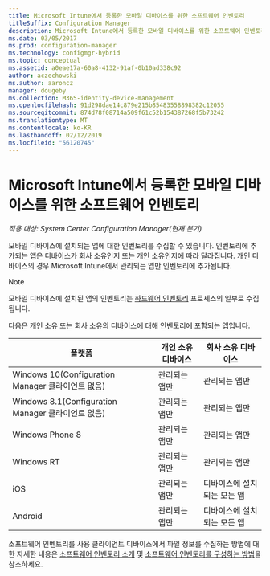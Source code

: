 ```yaml
---
title: Microsoft Intune에서 등록한 모바일 디바이스를 위한 소프트웨어 인벤토리
titleSuffix: Configuration Manager
description: Microsoft Intune에서 등록한 모바일 디바이스를 위한 소프트웨어 인벤토리
ms.date: 03/05/2017
ms.prod: configuration-manager
ms.technology: configmgr-hybrid
ms.topic: conceptual
ms.assetid: a0eae17a-60a8-4132-91af-0b10ad338c92
author: aczechowski
ms.author: aaroncz
manager: dougeby
ms.collection: M365-identity-device-management
ms.openlocfilehash: 91d298dae14c879e215b85483558898382c12055
ms.sourcegitcommit: 874d78f08714a509f61c52b154387268f5b73242
ms.translationtype: MT
ms.contentlocale: ko-KR
ms.lasthandoff: 02/12/2019
ms.locfileid: "56120745"
---
```

# <a name="software-inventory-for-mobile-devices-enrolled-with-microsoft-intune"></a>Microsoft Intune에서 등록한 모바일 디바이스를 위한 소프트웨어 인벤토리

*적용 대상: System Center Configuration Manager(현재 분기)*

 모바일 디바이스에 설치되는 앱에 대한 인벤토리를 수집할 수 있습니다. 인벤토리에 추가되는 앱은 디바이스가 회사 소유인지 또는 개인 소유인지에 따라 달라집니다. 개인 디바이스의 경우 Microsoft Intune에서 관리되는 앱만 인벤토리에 추가됩니다.  

> [!NOTE]  
>  모바일 디바이스에 설치된 앱의 인벤토리는 [하드웨어 인벤토리](mobile-device-hardware-inventory-hybrid.md) 프로세스의 일부로 수집됩니다.  

 다음은 개인 소유 또는 회사 소유의 디바이스에 대해 인벤토리에 포함되는 앱입니다.  

|플랫폼|개인 소유 디바이스|회사 소유 디바이스|  
|--------------|---------------------------------|--------------------------------|  
|Windows 10(Configuration Manager 클라이언트 없음)|관리되는 앱만|관리되는 앱만|
|Windows 8.1(Configuration Manager 클라이언트 없음)|관리되는 앱만|관리되는 앱만|  
|Windows Phone 8|관리되는 앱만|관리되는 앱만|  
|Windows RT|관리되는 앱만|관리되는 앱만|  
|iOS|관리되는 앱만|디바이스에 설치되는 모든 앱|  
|Android|관리되는 앱만|디바이스에 설치되는 모든 앱|  

소프트웨어 인벤토리를 사용 클라이언트 디바이스에서 파일 정보를 수집하는 방법에 대한 자세한 내용은 [소프트웨어 인벤토리 소개](../../core/clients/manage/inventory/introduction-to-software-inventory.md) 및 [소프트웨어 인벤토리를 구성하는 방법](../../core/clients/manage/inventory/configure-software-inventory.md)을 참조하세요.
